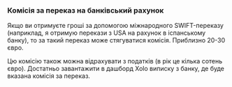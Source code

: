 ### Комісія за переказ на банківський рахунок

Якщо ви отримуєте гроші за допомогою міжнародного SWIFT-переказу (наприклад, я отримую перекази з USA на рахунок в
іспанському банку), то за такий переказ може стягуватися комісія. Приблизно 20-30 євро.

Цю комісію також можна відрахувати з податків (в рік це кілька сотень євро). Достатньо завантажити в дашборд Xolo 
виписку з банку, де буде вказана комісія за переказ.
